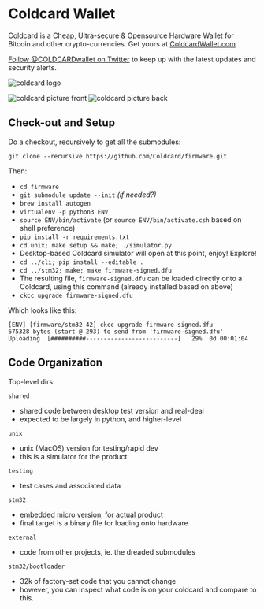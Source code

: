 # Coldcard Wallet


Coldcard is a Cheap, Ultra-secure & Opensource Hardware Wallet for Bitcoin and other crypto-currencies. Get yours at [ColdcardWallet.com](http://coldcardwallet.com)

[Follow @COLDCARDwallet on Twitter](https://twitter.com/coldcardwallet) to keep up with the latest updates and security alerts. 

![coldcard logo](https://coldcardwallet.com/static/images/coldcard-logo-nav.png)

![coldcard picture front](https://coldcardwallet.com/static/images/coldcard-front.png)
![coldcard picture back](https://coldcardwallet.com/static/images/coldcard-back.png)

## Check-out and Setup

Do a checkout, recursively to get all the submodules:

    git clone --recursive https://github.com/Coldcard/firmware.git

Then:

- `cd firmware`
- `git submodule update --init` _(if needed?)_
- `brew install autogen`
- `virtualenv -p python3 ENV`
- `source ENV/bin/activate` (or `source ENV/bin/activate.csh` based on shell preference)
- `pip install -r requirements.txt`
- `cd unix; make setup && make; ./simulator.py`
- Desktop-based Coldcard simulator will open at this point, enjoy! Explore!
- `cd ../cli; pip install --editable .`
- `cd ../stm32; make; make firmware-signed.dfu`
- The resulting file, `firmware-signed.dfu` can be loaded directly onto a Coldcard, using this
  command (already installed based on above)
- `ckcc upgrade firmware-signed.dfu`

Which looks like this:

    [ENV] [firmware/stm32 42] ckcc upgrade firmware-signed.dfu
    675328 bytes (start @ 293) to send from 'firmware-signed.dfu'
    Uploading  [##########--------------------------]   29%  0d 00:01:04


## Code Organization

Top-level dirs:

`shared`

- shared code between desktop test version and real-deal
- expected to be largely in python, and higher-level

`unix`

- unix (MacOS) version for testing/rapid dev
- this is a simulator for the product

`testing`

- test cases and associated data


`stm32`

- embedded micro version, for actual product
- final target is a binary file for loading onto hardware

`external`

- code from other projects, ie. the dreaded submodules

`stm32/bootloader`

- 32k of factory-set code that you cannot change
- however, you can inspect what code is on your coldcard and compare to this.

